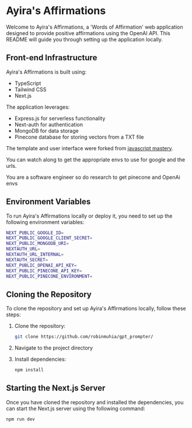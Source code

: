 # Ayira's Affirmations

Welcome to Ayira's Affirmations, a 'Words of Affirmation' web application designed to provide positive affirmations using the OpenAI API. This README will guide you through setting up the application locally.

## Front-end Infrastructure

Ayira's Affirmations is built using:

- TypeScript
- Tailwind CSS
- Next.js

The application leverages:

- Express.js for serverless functionality
- Next-auth for authentication
- MongoDB for data storage
- Pinecone database for storing vectors from a TXT file

The template and user interface were forked from [javascript mastery](https://github.com/adrianhajdin/project_next_14_ai_prompt_sharing).

You can watch along to get the appropriate envs to use for google and the urls.

You are a software engineer so do research to get pinecone and OpenAi envs

## Environment Variables

To run Ayira's Affirmations locally or deploy it, you need to set up the following environment variables:

```bash
NEXT_PUBLIC_GOOGLE_ID=
NEXT_PUBLIC_GOOGLE_CLIENT_SECRET=
NEXT_PUBLIC_MONGODB_URI=
NEXTAUTH_URL=
NEXTAUTH_URL_INTERNAL=
NEXTAUTH_SECRET=
NEXT_PUBLIC_OPENAI_API_KEY=
NEXT_PUBLIC_PINECONE_API_KEY=
NEXT_PUBLIC_PINECONE_ENVIRONMENT=
```

## Cloning the Repository

To clone the repository and set up Ayira's Affirmations locally, follow these steps:

1. Clone the repository:

    ```bash
    git clone https://github.com/robinmuhia/gpt_prompter/
    ```

2. Navigate to the project directory

3. Install dependencies:

    ```bash
    npm install
    ```

## Starting the Next.js Server

Once you have cloned the repository and installed the dependencies, you can start the Next.js server using the following command:

```bash
npm run dev
```
